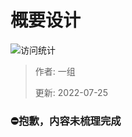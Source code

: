 # 概要设计

![访问统计](https://visitor-badge.glitch.me/badge?page_id=senlypan.cloudgaming.03-outline-design&left_color=blue&right_color=red)

> 作者: 一组
>
> 更新: 2022-07-25

### ⛔抱歉，内容未梳理完成




